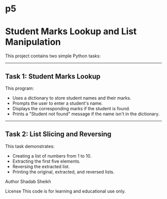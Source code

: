 # p5

# Student Marks Lookup and List Manipulation

This project contains two simple Python tasks:

---

## Task 1: Student Marks Lookup

This program:
- Uses a dictionary to store student names and their marks.
- Prompts the user to enter a student's name.
- Displays the corresponding marks if the student is found.
- Prints a "Student not found" message if the name isn't in the dictionary.

---

## Task 2: List Slicing and Reversing

This task demonstrates:
- Creating a list of numbers from 1 to 10.
- Extracting the first five elements.
- Reversing the extracted list.
- Printing the original, extracted, and reversed lists.

Author
Shadab Sheikh

License
This code is for learning and educational use only.


